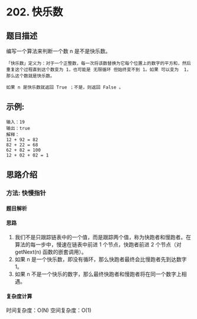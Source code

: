 # 202. 快乐数

## 题目描述

   编写一个算法来判断一个数 n 是不是快乐数。

    「快乐数」定义为：对于一个正整数，每一次将该数替换为它每个位置上的数字的平方和，然后重复这个过程直到这个数变为 1，也可能是 无限循环 但始终变不到 1。如果 可以变为  1，那么这个数就是快乐数。

    如果 n 是快乐数就返回 True ；不是，则返回 False 。

## 示例:

    输入：19
    输出：true
    解释：
    12 + 92 = 82
    82 + 22 = 68
    62 + 82 = 100
    12 + 02 + 02 = 1

## 思路介绍

### 方法: 快慢指针

#### 题目解析

#### 思路

1. 我们不是只跟踪链表中的一个值，而是跟踪两个值，称为快跑者和慢跑者。在算法的每一步中，慢速在链表中前进 1 个节点，快跑者前进 2 个节点（对 getNext(n) 函数的嵌套调用）。
2. 如果 n 是一个快乐数，即没有循环，那么快跑者最终会比慢跑者先到达数字 1。
3. 如果 n 不是一个快乐的数字，那么最终快跑者和慢跑者将在同一个数字上相遇。


   
#### 复杂度计算

时间复杂度：O(N)
空间复杂度：O(1)

